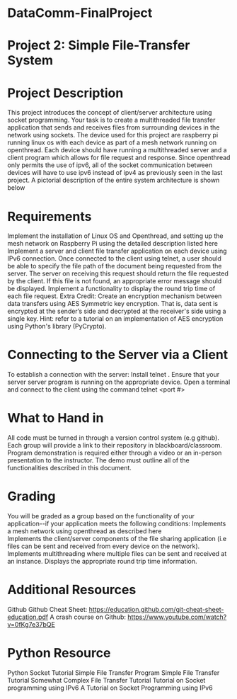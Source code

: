 # DataComm-FinalProject

# Project 2: Simple File-Transfer System 

# Project Description

This project introduces the concept of client/server architecture using socket programming. Your task is to create a multithreaded file transfer application that sends and receives files from surrounding devices in the network using sockets. The device used for this project are raspberry pi running linux os with each device as part of a mesh network running on openthread. Each device should have running a multithreaded server and a client program which allows for file request and response. Since openthread only permits the use of ipv6, all of the socket communication between devices will have to use ipv6 instead of ipv4 as previously seen in the last project. A pictorial description of the entire system architecture is shown below 


               
# Requirements
Implement the installation of Linux OS and Openthread, and setting up the mesh network on Raspberry Pi using the detailed description listed here
Implement a server and client file transfer application on each device using IPv6  connection. Once connected to the client using telnet, a user should be able to specify the file path of the document being requested from the server. The server on receiving this request should return the file requested by the client. If this file is not found, an appropriate error message should be displayed.
Implement a functionality to display the round trip time of each file request. 
Extra Credit: Create an encryption mechanism between data transfers using AES Symmetric key encryption. That is, data sent is encrypted at the sender’s side and decrypted at the receiver's side using a single key. Hint: refer to a tutorial on an implementation of AES encryption using Python's library (PyCrypto).


# Connecting to the Server via a Client
To establish a connection with the server:
Install  telnet . 
Ensure that your server server program is running on the appropriate device. 
Open a terminal and connect to the client using the command  telnet <ip address> <port #>  

# What to Hand in
All code must be turned in through a version control system (e.g github). Each group will provide a link to their repository in blackboard/classroom.
Program demonstration is required either through a video or an in-person presentation to the instructor. The demo must outline all of the functionalities described in this document.

# Grading
You will be graded as a group based on the functionality of your application--if your application meets the following conditions:
Implements a mesh network using openthread as described here  
Implements the client/server components of the file sharing application (i.e files can be sent and received from every device on the network).
Implements multithreading where multiple files can be sent and received at an instance.
Displays the appropriate round trip time information.



# Additional Resources
Github
Github Cheat Sheet: https://education.github.com/git-cheat-sheet-education.pdf
A crash course on Github: https://www.youtube.com/watch?v=0fKg7e37bQE

# Python Resource
Python Socket Tutorial
Simple File Transfer Program
Simple File Transfer Tutorial
Somewhat Complex File Transfer Tutorial
Tutorial on Socket programming using IPv6
A Tutorial on Socket Programming using IPv6


